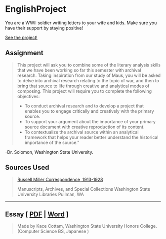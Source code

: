 # EnglishProject
You are a WWII soldier writing letters to your wife and kids. Make sure you have their support by staying positive!

[See the project!](https://www.KaceCottam.github.io/EnglishProject)

## Assignment
> This project will ask you to combine some of the literary analysis skills that we have been working so far this semester with archival research. Taking inspiration from our study of Maus, you will be asked to delve into archival research relating to the topic of war, and then to bring that source to life through creative and analytical modes of composing. This project will require you to complete the following objectives:
> - To conduct archival research and to develop a project that enables you to engage critically and creatively with the primary source.  
> - To support your argument about the importance of  your primary source document with creative reproduction of  its content.  
> - To contextualize the archival source within an analytical framework that helps your reader better understand the historical importance of the source." 

-Dr. Solomon, Washington State University.

## Sources Used
> [Russell Miller Correspondence, 1913-1928](http://ntserver1.wsulibs.wsu.edu/masc/finders/cg675.htm)
> 
> Manuscripts, Archives, and Special Collections Washington State University Libraries Pullman, WA
---
## Essay \[ [PDF]() | [Word]() ]
> Made by
> Kace Cottam, Washington State University Honors College.
> (Computer Science BS, Japanese )
